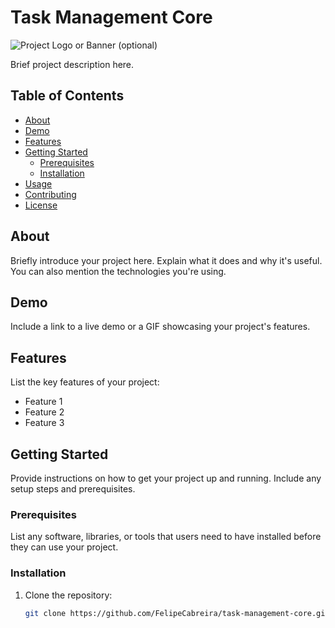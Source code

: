 # Task Management Core

![Project Logo or Banner (optional)](image-url.png)

Brief project description here.

## Table of Contents

- [About](#about)
- [Demo](#demo)
- [Features](#features)
- [Getting Started](#getting-started)
  - [Prerequisites](#prerequisites)
  - [Installation](#installation)
- [Usage](#usage)
- [Contributing](#contributing)
- [License](#license)

## About

Briefly introduce your project here. Explain what it does and why it's useful. You can also mention the technologies you're using.

## Demo

Include a link to a live demo or a GIF showcasing your project's features.

## Features

List the key features of your project:

- Feature 1
- Feature 2
- Feature 3

## Getting Started

Provide instructions on how to get your project up and running. Include any setup steps and prerequisites.

### Prerequisites

List any software, libraries, or tools that users need to have installed before they can use your project.

### Installation

1. Clone the repository:

   ```bash
   git clone https://github.com/FelipeCabreira/task-management-core.git